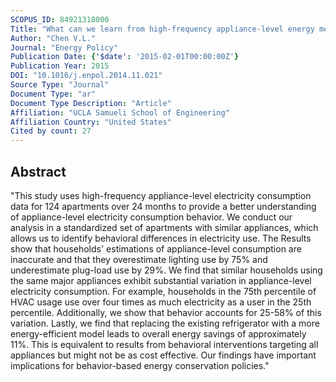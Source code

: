 ```yaml
---
SCOPUS_ID: 84921318000
Title: "What can we learn from high-frequency appliance-level energy metering? Results from a field experiment"
Author: "Chen V.L."
Journal: "Energy Policy"
Publication Date: {'$date': '2015-02-01T00:00:00Z'}
Publication Year: 2015
DOI: "10.1016/j.enpol.2014.11.021"
Source Type: "Journal"
Document Type: "ar"
Document Type Description: "Article"
Affiliation: "UCLA Samueli School of Engineering"
Affiliation Country: "United States"
Cited by count: 27
---
```


## Abstract
"This study uses high-frequency appliance-level electricity consumption data for 124 apartments over 24 months to provide a better understanding of appliance-level electricity consumption behavior. We conduct our analysis in a standardized set of apartments with similar appliances, which allows us to identify behavioral differences in electricity use. The Results show that households' estimations of appliance-level consumption are inaccurate and that they overestimate lighting use by 75% and underestimate plug-load use by 29%. We find that similar households using the same major appliances exhibit substantial variation in appliance-level electricity consumption. For example, households in the 75th percentile of HVAC usage use over four times as much electricity as a user in the 25th percentile. Additionally, we show that behavior accounts for 25-58% of this variation. Lastly, we find that replacing the existing refrigerator with a more energy-efficient model leads to overall energy savings of approximately 11%. This is equivalent to results from behavioral interventions targeting all appliances but might not be as cost effective. Our findings have important implications for behavior-based energy conservation policies."
